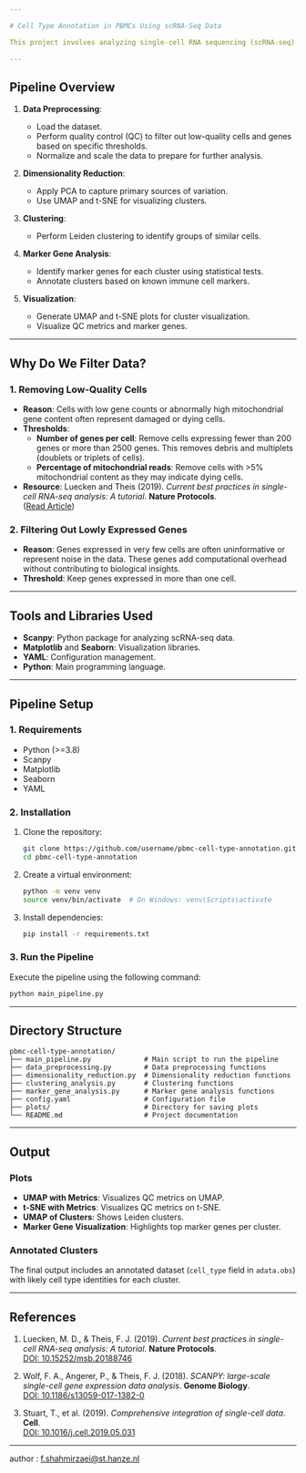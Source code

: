 ```yaml
---

# Cell Type Annotation in PBMCs Using scRNA-Seq Data

This project involves analyzing single-cell RNA sequencing (scRNA-seq) data from peripheral blood mononuclear cells (PBMCs) to identify and annotate distinct cell types. The pipeline includes data preprocessing, dimensionality reduction, clustering, and marker gene analysis to explore immune cell diversity.

---
```


## **Pipeline Overview**
1. **Data Preprocessing**: 
   - Load the dataset.
   - Perform quality control (QC) to filter out low-quality cells and genes based on specific thresholds.
   - Normalize and scale the data to prepare for further analysis.

2. **Dimensionality Reduction**:
   - Apply PCA to capture primary sources of variation.
   - Use UMAP and t-SNE for visualizing clusters.

3. **Clustering**:
   - Perform Leiden clustering to identify groups of similar cells.

4. **Marker Gene Analysis**:
   - Identify marker genes for each cluster using statistical tests.
   - Annotate clusters based on known immune cell markers.

5. **Visualization**:
   - Generate UMAP and t-SNE plots for cluster visualization.
   - Visualize QC metrics and marker genes.

---

## **Why Do We Filter Data?**

### **1. Removing Low-Quality Cells**
- **Reason**: Cells with low gene counts or abnormally high mitochondrial gene content often represent damaged or dying cells.
- **Thresholds**:
  - **Number of genes per cell**: Remove cells expressing fewer than 200 genes or more than 2500 genes. This removes debris and multiplets (doublets or triplets of cells).
  - **Percentage of mitochondrial reads**: Remove cells with >5% mitochondrial content as they may indicate dying cells.
- **Resource**: Luecken and Theis (2019). *Current best practices in single-cell RNA-seq analysis: A tutorial*. **Nature Protocols**.  
  ([Read Article](https://pubmed.ncbi.nlm.nih.gov/31217225/#:~:text=Mol%20Syst%20Biol.,doi%3A%2010.15252%2Fmsb.))  

### **2. Filtering Out Lowly Expressed Genes**
- **Reason**: Genes expressed in very few cells are often uninformative or represent noise in the data. These genes add computational overhead without contributing to biological insights.
- **Threshold**: Keep genes expressed in more than one cell.

---

## **Tools and Libraries Used**
- **Scanpy**: Python package for analyzing scRNA-seq data.
- **Matplotlib** and **Seaborn**: Visualization libraries.
- **YAML**: Configuration management.
- **Python**: Main programming language.

---

## **Pipeline Setup**

### **1. Requirements**
- Python (>=3.8)
- Scanpy
- Matplotlib
- Seaborn
- YAML

### **2. Installation**
1. Clone the repository:
   ```bash
   git clone https://github.com/username/pbmc-cell-type-annotation.git
   cd pbmc-cell-type-annotation
   ```
2. Create a virtual environment:
   ```bash
   python -m venv venv
   source venv/bin/activate  # On Windows: venv\Scripts\activate
   ```
3. Install dependencies:
   ```bash
   pip install -r requirements.txt
   ```

### **3. Run the Pipeline**
Execute the pipeline using the following command:
```bash
python main_pipeline.py
```

---

## **Directory Structure**

```
pbmc-cell-type-annotation/
├── main_pipeline.py             # Main script to run the pipeline
├── data_preprocessing.py        # Data preprocessing functions
├── dimensionality_reduction.py  # Dimensionality reduction functions
├── clustering_analysis.py       # Clustering functions
├── marker_gene_analysis.py      # Marker gene analysis functions
├── config.yaml                  # Configuration file
├── plots/                       # Directory for saving plots
└── README.md                    # Project documentation
```

---

## **Output**

### **Plots**
- **UMAP with Metrics**: Visualizes QC metrics on UMAP.
- **t-SNE with Metrics**: Visualizes QC metrics on t-SNE.
- **UMAP of Clusters**: Shows Leiden clusters.
- **Marker Gene Visualization**: Highlights top marker genes per cluster.

### **Annotated Clusters**
The final output includes an annotated dataset (`cell_type` field in `adata.obs`) with likely cell type identities for each cluster.

---

## **References**

1. Luecken, M. D., & Theis, F. J. (2019). *Current best practices in single-cell RNA-seq analysis: A tutorial*. **Nature Protocols**.  
   [DOI: 10.15252/msb.20188746](https://pubmed.ncbi.nlm.nih.gov/31217225/#:~:text=Mol%20Syst%20Biol.,doi%3A%2010.15252%2Fmsb.)

2. Wolf, F. A., Angerer, P., & Theis, F. J. (2018). *SCANPY: large-scale single-cell gene expression data analysis*. **Genome Biology**.  
   [DOI: 10.1186/s13059-017-1382-0](https://genomebiology.biomedcentral.com/articles/10.1186/s13059-017-1382-0)

3. Stuart, T., et al. (2019). *Comprehensive integration of single-cell data*. **Cell**.  
   [DOI: 10.1016/j.cell.2019.05.031](https://doi.org/10.1016/j.cell.2019.05.031)

---

author : f.shahmirzaei@st.hanze.nl

